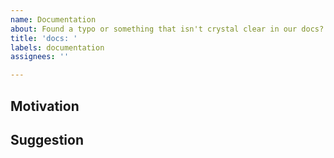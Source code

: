 ```yaml
---
name: Documentation
about: Found a typo or something that isn't crystal clear in our docs?
title: 'docs: '
labels: documentation
assignees: ''

---
```


<!-- Thanks for taking the time to open an issue and help us make Jekyll better! -->

## Motivation

<!-- Why should we update our docs? -->



## Suggestion

<!-- What should we do instead? -->



<!-- Thanks for taking the time to open an issue and help us make Jekyll better! -->

